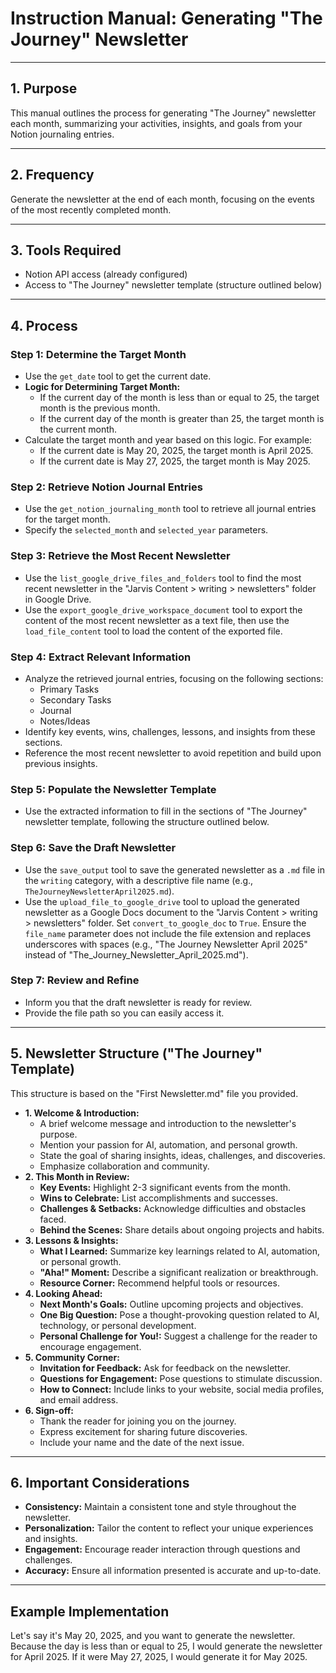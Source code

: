 # Instruction Manual: Generating "The Journey" Newsletter

---

## 1. Purpose

This manual outlines the process for generating "The Journey" newsletter each month, summarizing your activities, insights, and goals from your Notion journaling entries.

---

## 2. Frequency

Generate the newsletter at the end of each month, focusing on the events of the most recently completed month.

---

## 3. Tools Required

* Notion API access (already configured)
* Access to "The Journey" newsletter template (structure outlined below)

---

## 4. Process

### Step 1: Determine the Target Month

* Use the `get_date` tool to get the current date.
* **Logic for Determining Target Month:**
    * If the current day of the month is less than or equal to 25, the target month is the previous month.
    * If the current day of the month is greater than 25, the target month is the current month.
* Calculate the target month and year based on this logic. For example:
    * If the current date is May 20, 2025, the target month is April 2025.
    * If the current date is May 27, 2025, the target month is May 2025.

### Step 2: Retrieve Notion Journal Entries

* Use the `get_notion_journaling_month` tool to retrieve all journal entries for the target month.
* Specify the `selected_month` and `selected_year` parameters.

### Step 3: Retrieve the Most Recent Newsletter

* Use the `list_google_drive_files_and_folders` tool to find the most recent newsletter in the "Jarvis Content > writing > newsletters" folder in Google Drive.
* Use the `export_google_drive_workspace_document` tool to export the content of the most recent newsletter as a text file, then use the `load_file_content` tool to load the content of the exported file.

### Step 4: Extract Relevant Information

* Analyze the retrieved journal entries, focusing on the following sections:
    * Primary Tasks
    * Secondary Tasks
    * Journal
    * Notes/Ideas
* Identify key events, wins, challenges, lessons, and insights from these sections.
* Reference the most recent newsletter to avoid repetition and build upon previous insights.

### Step 5: Populate the Newsletter Template

* Use the extracted information to fill in the sections of "The Journey" newsletter template, following the structure outlined below.

### Step 6: Save the Draft Newsletter

* Use the `save_output` tool to save the generated newsletter as a `.md` file in the `writing` category, with a descriptive file name (e.g., `TheJourneyNewsletterApril2025.md`).
* Use the `upload_file_to_google_drive` tool to upload the generated newsletter as a Google Docs document to the "Jarvis Content > writing > newsletters" folder. Set `convert_to_google_doc` to `True`. Ensure the `file_name` parameter does not include the file extension and replaces underscores with spaces (e.g., "The Journey Newsletter April 2025" instead of "The_Journey_Newsletter_April_2025.md").

### Step 7: Review and Refine

* Inform you that the draft newsletter is ready for review.
* Provide the file path so you can easily access it.

---

## 5. Newsletter Structure ("The Journey" Template)

This structure is based on the "First Newsletter.md" file you provided.

* **1. Welcome & Introduction:**
    * A brief welcome message and introduction to the newsletter's purpose.
    * Mention your passion for AI, automation, and personal growth.
    * State the goal of sharing insights, ideas, challenges, and discoveries.
    * Emphasize collaboration and community.
* **2. This Month in Review:**
    * **Key Events:** Highlight 2-3 significant events from the month.
    * **Wins to Celebrate:** List accomplishments and successes.
    * **Challenges & Setbacks:** Acknowledge difficulties and obstacles faced.
    * **Behind the Scenes:** Share details about ongoing projects and habits.
* **3. Lessons & Insights:**
    * **What I Learned:** Summarize key learnings related to AI, automation, or personal growth.
    * **"Aha!" Moment:** Describe a significant realization or breakthrough.
    * **Resource Corner:** Recommend helpful tools or resources.
* **4. Looking Ahead:**
    * **Next Month's Goals:** Outline upcoming projects and objectives.
    * **One Big Question:** Pose a thought-provoking question related to AI, technology, or personal development.
    * **Personal Challenge for You!:** Suggest a challenge for the reader to encourage engagement.
* **5. Community Corner:**
    * **Invitation for Feedback:** Ask for feedback on the newsletter.
    * **Questions for Engagement:** Pose questions to stimulate discussion.
    * **How to Connect:** Include links to your website, social media profiles, and email address.
* **6. Sign-off:**
    * Thank the reader for joining you on the journey.
    * Express excitement for sharing future discoveries.
    * Include your name and the date of the next issue.

---

## 6. Important Considerations

* **Consistency:** Maintain a consistent tone and style throughout the newsletter.
* **Personalization:** Tailor the content to reflect your unique experiences and insights.
* **Engagement:** Encourage reader interaction through questions and challenges.
* **Accuracy:** Ensure all information presented is accurate and up-to-date.

---

## Example Implementation

Let's say it's May 20, 2025, and you want to generate the newsletter. Because the day is less than or equal to 25, I would generate the newsletter for April 2025. If it were May 27, 2025, I would generate it for May 2025.